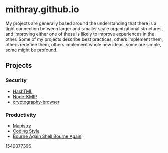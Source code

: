 # mithray.github.io

My projects are generally based around the understanding that there is a tight connection between larger and smaller scale organizational structures, and improving either one of these is likely to improve experiences in the other. Some of my projects describe best practices, others implement them, others redefine them, others implement whole new ideas, some are simple, some might be profound.

## Projects

### Security
* [HashTML](https://mithray.github.io/hashtml/)
* [Node-KMIP](https://mithray.github.io/node-kmip)
* [cryptography-browser](https://mithray.github.io/cryptography-browser)

### Productivity
* [Mapistry](https://mithray.github.io/mapistry)
* [Coding Style](https://mithray.github.io/coding-style)
* [Bourne Again Shell Bourne Again](https://mithray.github.io/bashba)

1549077396
